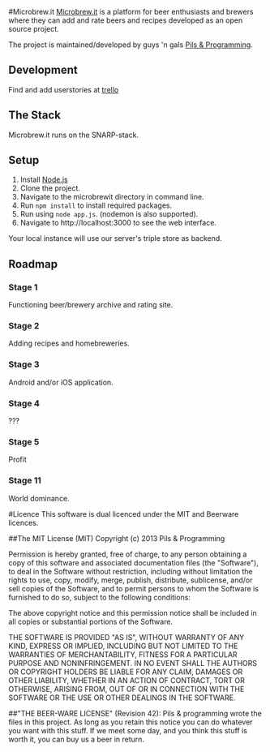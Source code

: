 #Microbrew.it
[Microbrew.it](http://microbrew.it) is a platform for beer enthusiasts and brewers where they can add and rate beers and recipes developed as an open source project.

The project is maintained/developed by guys 'n gals [Pils & Programming](http://pilsprog.no).

## Development
Find and add userstories at [trello](https://trello.com/board/webapp/5125df4dd87d5d68570087ba)

## The Stack
Microbrew.it runs on the SNARP-stack.

## Setup
1. Install [Node.js](http://nodejs.org/)
2. Clone the project.
3. Navigate to the microbrewit directory in command line.
4. Run `npm install` to install required packages.
5. Run using `node app.js`. (nodemon is also supported).
6. Navigate to http://localhost:3000 to see the web interface.

Your local instance will use our server's triple store as backend.


## Roadmap

### Stage 1
Functioning beer/brewery archive and rating site.

### Stage 2
Adding recipes and homebreweries.

### Stage 3
Android and/or iOS application.

### Stage 4
???

### Stage 5
Profit

### Stage 11
World dominance.

#Licence
This software is dual licenced under the MIT and Beerware licences.

##The MIT License (MIT)
Copyright (c) 2013 Pils & Programming

Permission is hereby granted, free of charge, to any person obtaining a copy of this software and associated documentation files (the "Software"), to deal in the Software without restriction, including without limitation the rights to use, copy, modify, merge, publish, distribute, sublicense, and/or sell copies of the Software, and to permit persons to whom the Software is furnished to do so, subject to the following conditions:

The above copyright notice and this permission notice shall be included in all copies or substantial portions of the Software.

THE SOFTWARE IS PROVIDED "AS IS", WITHOUT WARRANTY OF ANY KIND, EXPRESS OR IMPLIED, INCLUDING BUT NOT LIMITED TO THE WARRANTIES OF MERCHANTABILITY, FITNESS FOR A PARTICULAR PURPOSE AND NONINFRINGEMENT. IN NO EVENT SHALL THE AUTHORS OR COPYRIGHT HOLDERS BE LIABLE FOR ANY CLAIM, DAMAGES OR OTHER LIABILITY, WHETHER IN AN ACTION OF CONTRACT, TORT OR OTHERWISE, ARISING FROM, OUT OF OR IN CONNECTION WITH THE SOFTWARE OR THE USE OR OTHER DEALINGS IN THE SOFTWARE.

##"THE BEER-WARE LICENSE" (Revision 42):
Pils & programming wrote the files in this project. As long as you retain this notice you
can do whatever you want with this stuff. If we meet some day, and you think
this stuff is worth it, you can buy us a beer in return.
